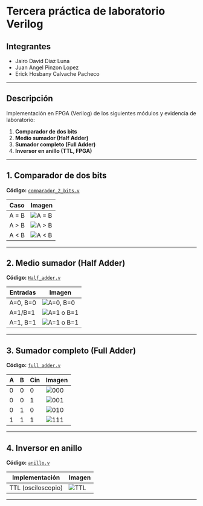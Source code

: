 # Tercera práctica de laboratorio Verilog

## Integrantes

- Jairo David Diaz Luna
- Juan Angel Pinzon Lopez
- Erick Hosbany Calvache Pacheco

---

## Descripción

Implementación en FPGA (Verilog) de los siguientes módulos y evidencia de laboratorio:

1. **Comparador de dos bits**  
2. **Medio sumador (Half Adder)**  
3. **Sumador completo (Full Adder)**  
4. **Inversor en anillo (TTL, FPGA)**  



---

## 1. Comparador de dos bits

**Código:** [`comparador_2_bits.v`](./comparador_2_bits.v)

| Caso  | Imagen                                    |
|-------|-------------------------------------------|
| A = B | ![A = B](imagenes/comparador_AB_igual.jpg) |
| A > B | ![A > B](imagenes/comparador_A_mayor_B.jpg) |
| A < B | ![A < B](imagenes/comparador_A_menor_B.jpg) |

---

## 2. Medio sumador (Half Adder)

**Código:** [`Half_adder.v`](./Half_adder.v)

| Entradas     | Imagen                               |
|--------------|--------------------------------------|
| A=0, B=0     | ![A=0, B=0](imagenes/half_adder_00.jpg) |
| A=1/B=1      | ![A=1 o B=1](imagenes/half_adder_01.jpg) |
| A=1, B=1      | ![A=1 o B=1](imagenes/half_adder_11.jpg) |

---

## 3. Sumador completo (Full Adder)

**Código:** [`full_adder.v`](./full_adder.v)

| A | B | Cin | Imagen                                  |
|---|---|-----|-----------------------------------------|
| 0 | 0 | 0   | ![000](imagenes/full_adder_000.jpg)     |
| 0 | 0 | 1   | ![001](imagenes/full_adder_001.jpg)     |
| 0 | 1 | 0   | ![010](imagenes/full_adder_01X.jpg)     |
| 1 | 1 | 1   | ![111](imagenes/full_adder_111.jpg)     |

---

## 4. Inversor en anillo

**Código:** [`anillo.v`](./anillo.v)

| Implementación       | Imagen                                 |
|---------------------|----------------------------------------|
| TTL (osciloscopio)  | ![TTL](imagenes/inversor_anillo_ttl.jpg) |

---
